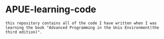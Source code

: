 # APUE-learning-code
	this repository contains all of the code I have written when I was learning the book "Advanced Programming in the Unix Environment(the third edition)".
